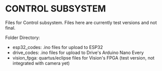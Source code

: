 # CONTROL SUBSYSTEM

Files for Control subsystem.
Files here are currently test versions and not final.

Folder Directory:
- esp32_codes: .ino files for upload to ESP32
- drive_codes: .ino files for upload to Drive's Arduino Nano Every
- vision_fpga: quartus/eclipse files for Vision's FPGA (test version, not integrated with camera yet)